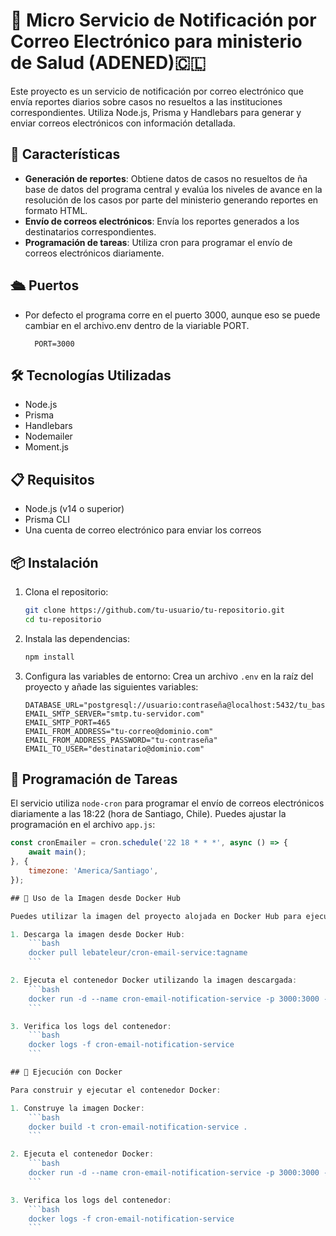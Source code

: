 # 📧 Micro Servicio de Notificación por Correo Electrónico para ministerio de Salud (ADENED)🇨🇱 

Este proyecto es un servicio de notificación por correo electrónico que envía reportes diarios sobre casos no resueltos a las instituciones correspondientes. Utiliza Node.js, Prisma y Handlebars para generar y enviar correos electrónicos con información detallada.

## 🚀 Características

- **Generación de reportes**: Obtiene datos de casos no resueltos de ña base de datos del programa central y evalúa los niveles de avance en la resolución de los casos por parte del ministerio generando reportes en formato HTML.
- **Envío de correos electrónicos**: Envía los reportes generados a los destinatarios correspondientes.
- **Programación de tareas**: Utiliza cron para programar el envío de correos electrónicos diariamente.

## 🛳️ Puertos

- Por defecto el programa corre en el puerto 3000, aunque eso se puede cambiar en el archivo.env dentro de la viariable PORT.
  ```.env
    PORT=3000
    ```


## 🛠️ Tecnologías Utilizadas

- Node.js
- Prisma
- Handlebars
- Nodemailer
- Moment.js

## 📋 Requisitos

- Node.js (v14 o superior)
- Prisma CLI
- Una cuenta de correo electrónico para enviar los correos

## 📦 Instalación

1. Clona el repositorio:
    ```bash
    git clone https://github.com/tu-usuario/tu-repositorio.git
    cd tu-repositorio
    ```

2. Instala las dependencias:
    ```bash
    npm install
    ```

3. Configura las variables de entorno:
    Crea un archivo `.env` en la raíz del proyecto y añade las siguientes variables:
    ```env
    DATABASE_URL="postgresql://usuario:contraseña@localhost:5432/tu_base_de_datos"
    EMAIL_SMTP_SERVER="smtp.tu-servidor.com"
    EMAIL_SMTP_PORT=465
    EMAIL_FROM_ADDRESS="tu-correo@dominio.com"
    EMAIL_FROM_ADDRESS_PASSWORD="tu-contraseña"
    EMAIL_TO_USER="destinatario@dominio.com"
    ```

## 📅 Programación de Tareas

El servicio utiliza `node-cron` para programar el envío de correos electrónicos diariamente a las 18:22 (hora de Santiago, Chile). Puedes ajustar la programación en el archivo `app.js`:

```js
const cronEmailer = cron.schedule('22 18 * * *', async () => {
    await main();
}, {
    timezone: 'America/Santiago',
});

## 🐋 Uso de la Imagen desde Docker Hub

Puedes utilizar la imagen del proyecto alojada en Docker Hub para ejecutar el servicio sin necesidad de construir la imagen localmente.

1. Descarga la imagen desde Docker Hub:
    ```bash
    docker pull lebateleur/cron-email-service:tagname
    ```

2. Ejecuta el contenedor Docker utilizando la imagen descargada:
    ```bash
    docker run -d --name cron-email-notification-service -p 3000:3000 --env-file .env lebateleur/cron-email-service:tagname
    ```

3. Verifica los logs del contenedor:
    ```bash
    docker logs -f cron-email-notification-service
    ```

## 🐳 Ejecución con Docker

Para construir y ejecutar el contenedor Docker:

1. Construye la imagen Docker:
    ```bash
    docker build -t cron-email-notification-service .
    ```

2. Ejecuta el contenedor Docker:
    ```bash
    docker run -d --name cron-email-notification-service -p 3000:3000 --env-file .env cron-email-notification-service
    ```

3. Verifica los logs del contenedor:
    ```bash
    docker logs -f cron-email-notification-service
    ```
